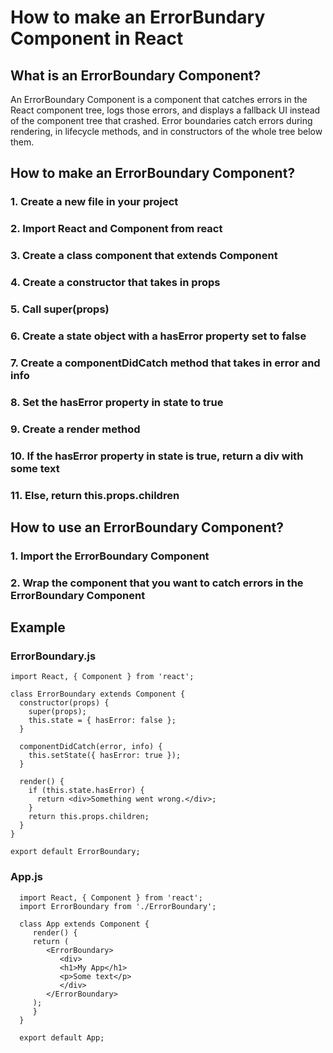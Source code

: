 # How to make an ErrorBundary Component in React

## What is an ErrorBoundary Component?

An ErrorBoundary Component is a component that catches errors in the React component tree, logs those errors, and displays a fallback UI instead of the component tree that crashed. Error boundaries catch errors during rendering, in lifecycle methods, and in constructors of the whole tree below them.

## How to make an ErrorBoundary Component?

### 1. Create a new file in your project
### 2. Import React and Component from react 
### 3. Create a class component that extends Component
### 4. Create a constructor that takes in props
### 5. Call super(props)
### 6. Create a state object with a hasError property set to false
### 7. Create a componentDidCatch method that takes in error and info
### 8. Set the hasError property in state to true
### 9. Create a render method
### 10. If the hasError property in state is true, return a div with some text
### 11. Else, return this.props.children

## How to use an ErrorBoundary Component?

### 1. Import the ErrorBoundary Component
### 2. Wrap the component that you want to catch errors in the ErrorBoundary Component

## Example

### ErrorBoundary.js

    import React, { Component } from 'react';

    class ErrorBoundary extends Component {
      constructor(props) {
        super(props);
        this.state = { hasError: false };
      }

      componentDidCatch(error, info) {
        this.setState({ hasError: true });
      }

      render() {
        if (this.state.hasError) {
          return <div>Something went wrong.</div>;
        }
        return this.props.children;
      }
    }

    export default ErrorBoundary;

### App.js
   
      import React, { Component } from 'react';
      import ErrorBoundary from './ErrorBoundary';
   
      class App extends Component {
         render() {
         return (
            <ErrorBoundary>
               <div>
               <h1>My App</h1>
               <p>Some text</p>
               </div>
            </ErrorBoundary>
         );
         }
      }
   
      export default App;
      